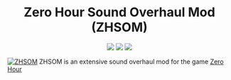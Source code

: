 <h1 align="center">Zero Hour Sound Overhaul Mod (ZHSOM) </h1>
<p align="center">
  <img src="https://img.shields.io/badge/MAINTAINED-YES-green?style=for-the-badge">
  <img src="https://img.shields.io/badge/LICENSE-MIT-blue?style=for-the-badge">
  <img src="https://img.shields.io/github/issues/VaughnValle/zhsom?style=for-the-badge">
  
  [![ZHSOM](https://raw.githubusercontent.com/VaughnValle/elektropunk/master/header.jpg "ZHSOM Header")](https://store.steampowered.com/app/1359090/Zero_Hour)
  ZHSOM is an extensive sound overhaul mod for the game [Zero Hour](https://store.steampowered.com/app/1359090/Zero_Hour) 
</p>



